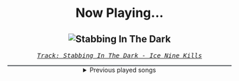 <div align="center"> 
<h1>Now Playing...</h1>

![Stabbing In The Dark](https://i.scdn.co/image/ab67616d00001e0248fbb2aab19d588bb9153580)
--
_<samp><a href="https://open.spotify.com/track/7H5q9RsWBDRrKq2qCdv2HG">Track: Stabbing In The Dark - Ice Nine Kills</a></samp>_

<div style="border: 1px #4B5054 solid"></div>
<details>
  <summary>
    Previous played songs
  </summary>
  <table>
    <thead>
      <tr>
        <th>
          Artist
        </th>
        <th>
          Song
        </th>
        <th>
          Link
        </th>
      </tr>
    </thead>
    <tbody>
      <tr><td>Ice Nine Kills</td><td>Stabbing In The Dark</td><td><a href="https://open.spotify.com/track/7H5q9RsWBDRrKq2qCdv2HG">https://open.spotify.com/track/7H5q9RsWBDRrKq2qCdv2HG</a></td></tr><tr><td>Ice Nine Kills</td><td>Stabbing In The Dark - Acoustic Feat. Matt Heafy</td><td><a href="https://open.spotify.com/track/40jr6J37vt2zIugdygbnQM">https://open.spotify.com/track/40jr6J37vt2zIugdygbnQM</a></td></tr><tr><td>Currents</td><td>Kill the Ache</td><td><a href="https://open.spotify.com/track/1zNBVe8QG37iPLLQHlUS2u">https://open.spotify.com/track/1zNBVe8QG37iPLLQHlUS2u</a></td></tr><tr><td>Bad Omens</td><td>Just Pretend</td><td><a href="https://open.spotify.com/track/1H4Y9uW4N0LsxJUz0VnaPJ">https://open.spotify.com/track/1H4Y9uW4N0LsxJUz0VnaPJ</a></td></tr><tr><td>Make Them Suffer</td><td>Ghost Of Me</td><td><a href="https://open.spotify.com/track/25Yfk4XBeglz1QoXhDqJ2w">https://open.spotify.com/track/25Yfk4XBeglz1QoXhDqJ2w</a></td></tr><tr><td>Imminence</td><td>Erase</td><td><a href="https://open.spotify.com/track/68OfR28SM9D06I3UfGC2p9">https://open.spotify.com/track/68OfR28SM9D06I3UfGC2p9</a></td></tr><tr><td>VRSTY</td><td>Black & Blue (Feat. Monochromatic Black)</td><td><a href="https://open.spotify.com/track/3xfnYExAZnJ8rNXcNmsDUL">https://open.spotify.com/track/3xfnYExAZnJ8rNXcNmsDUL</a></td></tr><tr><td>We Came As Romans</td><td>Plagued</td><td><a href="https://open.spotify.com/track/6xC8tcFBMMjJIyfPw66lDF">https://open.spotify.com/track/6xC8tcFBMMjJIyfPw66lDF</a></td></tr><tr><td>Currents</td><td>Monsters</td><td><a href="https://open.spotify.com/track/0FnNvh5Azabpbfb7xSmZpj">https://open.spotify.com/track/0FnNvh5Azabpbfb7xSmZpj</a></td></tr><tr><td>Ice Nine Kills</td><td>Meat & Greet</td><td><a href="https://open.spotify.com/track/4DUDclz23qWzRVNe4a8zeK">https://open.spotify.com/track/4DUDclz23qWzRVNe4a8zeK</a></td></tr><tr><td>Bad Omens</td><td>Take Me First</td><td><a href="https://open.spotify.com/track/6ERSCeGFBSwvHCvBjwrmwE">https://open.spotify.com/track/6ERSCeGFBSwvHCvBjwrmwE</a></td></tr><tr><td>Imminence</td><td>Heaven in Hiding</td><td><a href="https://open.spotify.com/track/4SwArKsYS1uHsBtNSFvi8U">https://open.spotify.com/track/4SwArKsYS1uHsBtNSFvi8U</a></td></tr><tr><td>Caskets</td><td>Lost in Echoes</td><td><a href="https://open.spotify.com/track/13YWByXibBltt3T5u3IcT7">https://open.spotify.com/track/13YWByXibBltt3T5u3IcT7</a></td></tr><tr><td>We Came As Romans</td><td>Black Hole</td><td><a href="https://open.spotify.com/track/1g5Jqwo02PuitYfv19B6Jn">https://open.spotify.com/track/1g5Jqwo02PuitYfv19B6Jn</a></td></tr><tr><td>Currents</td><td>Never There</td><td><a href="https://open.spotify.com/track/5t1OFHuWDlmusIYUZSNADT">https://open.spotify.com/track/5t1OFHuWDlmusIYUZSNADT</a></td></tr><tr><td>If Not For Me</td><td>Blameless</td><td><a href="https://open.spotify.com/track/7y5A9nnNw6ZF3fQyrkZEeL">https://open.spotify.com/track/7y5A9nnNw6ZF3fQyrkZEeL</a></td></tr><tr><td>Bad Omens</td><td>IDWT$</td><td><a href="https://open.spotify.com/track/0GRvh5JoEwVel4qDsbqmNb">https://open.spotify.com/track/0GRvh5JoEwVel4qDsbqmNb</a></td></tr><tr><td>VRSTY</td><td>Kill The Rich (Feat. Andy Cizek)</td><td><a href="https://open.spotify.com/track/1k8ZXpZCCCtL8eGiTWgUNK">https://open.spotify.com/track/1k8ZXpZCCCtL8eGiTWgUNK</a></td></tr><tr><td>Red</td><td>Cold World</td><td><a href="https://open.spotify.com/track/4UAEJR58iotXADQ2TNxMae">https://open.spotify.com/track/4UAEJR58iotXADQ2TNxMae</a></td></tr><tr><td>Red</td><td>Surrogates</td><td><a href="https://open.spotify.com/track/0FjPBxXGYAGVNh4W87BDQW">https://open.spotify.com/track/0FjPBxXGYAGVNh4W87BDQW</a></td></tr>
    </tbody>
  </table>
</details>

</div>
